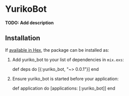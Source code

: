 # YurikoBot

**TODO: Add description**

## Installation

If [available in Hex](https://hex.pm/docs/publish), the package can be installed as:

  1. Add yuriko_bot to your list of dependencies in `mix.exs`:

        def deps do
          [{:yuriko_bot, "~> 0.0.1"}]
        end

  2. Ensure yuriko_bot is started before your application:

        def application do
          [applications: [:yuriko_bot]]
        end

